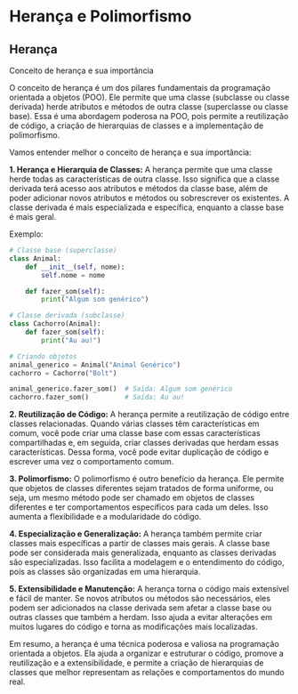 # Herança e Polimorfismo

## Herança

Conceito de herança e sua importância

O conceito de herança é um dos pilares fundamentais da programação orientada a objetos (POO). Ele permite que uma classe (subclasse ou classe derivada) herde atributos e métodos de outra classe (superclasse ou classe base). Essa é uma abordagem poderosa na POO, pois permite a reutilização de código, a criação de hierarquias de classes e a implementação de polimorfismo.

Vamos entender melhor o conceito de herança e sua importância:

**1. Herança e Hierarquia de Classes:**
A herança permite que uma classe herde todas as características de outra classe. Isso significa que a classe derivada terá acesso aos atributos e métodos da classe base, além de poder adicionar novos atributos e métodos ou sobrescrever os existentes. A classe derivada é mais especializada e específica, enquanto a classe base é mais geral.

Exemplo:

```python
# Classe base (superclasse)
class Animal:
    def __init__(self, nome):
        self.nome = nome

    def fazer_som(self):
        print("Algum som genérico")

# Classe derivada (subclasse)
class Cachorro(Animal):
    def fazer_som(self):
        print("Au au!")

# Criando objetos
animal_generico = Animal("Animal Genérico")
cachorro = Cachorro("Bolt")

animal_generico.fazer_som()  # Saída: Algum som genérico
cachorro.fazer_som()         # Saída: Au au!
```

**2. Reutilização de Código:**
A herança permite a reutilização de código entre classes relacionadas. Quando várias classes têm características em comum, você pode criar uma classe base com essas características compartilhadas e, em seguida, criar classes derivadas que herdam essas características. Dessa forma, você pode evitar duplicação de código e escrever uma vez o comportamento comum.

**3. Polimorfismo:**
O polimorfismo é outro benefício da herança. Ele permite que objetos de classes diferentes sejam tratados de forma uniforme, ou seja, um mesmo método pode ser chamado em objetos de classes diferentes e ter comportamentos específicos para cada um deles. Isso aumenta a flexibilidade e a modularidade do código.

**4. Especialização e Generalização:**
A herança também permite criar classes mais específicas a partir de classes mais gerais. A classe base pode ser considerada mais generalizada, enquanto as classes derivadas são especializadas. Isso facilita a modelagem e o entendimento do código, pois as classes são organizadas em uma hierarquia.

**5. Extensibilidade e Manutenção:**
A herança torna o código mais extensível e fácil de manter. Se novos atributos ou métodos são necessários, eles podem ser adicionados na classe derivada sem afetar a classe base ou outras classes que também a herdam. Isso ajuda a evitar alterações em muitos lugares do código e torna as modificações mais localizadas.

Em resumo, a herança é uma técnica poderosa e valiosa na programação orientada a objetos. Ela ajuda a organizar e estruturar o código, promove a reutilização e a extensibilidade, e permite a criação de hierarquias de classes que melhor representam as relações e comportamentos do mundo real.